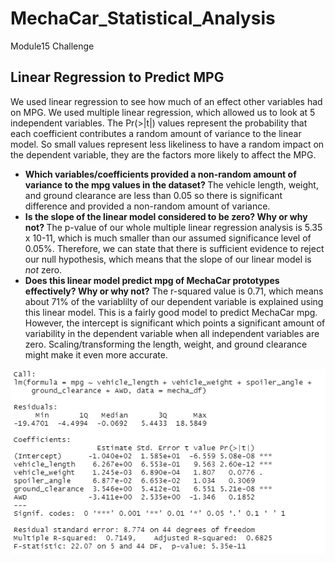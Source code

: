 # MechaCar_Statistical_Analysis
Module15 Challenge
## Linear Regression to Predict MPG
We used linear regression to see how much of an effect other variables had on MPG. We used multiple linear regression, which allowed us to look at 5 independent variables. The Pr(>|t|) values represent the probability that each coefficient contributes a random amount of variance to the linear model. So small values represent less likeliness to have a random impact on the dependent variable, they are the factors more likely to affect the MPG.
- <b> Which variables/coefficients provided a non-random amount of variance to the mpg values in the dataset? </b>
  The vehicle length, weight, and ground clearance are less than 0.05 so there is significant difference and provided a non-random amount of variance.
- <b> Is the slope of the linear model considered to be zero? Why or why not? </b> The p-value of our whole multiple linear regression analysis is 5.35 x 10-11, which is much smaller than our assumed significance level of 0.05%. Therefore, we can state that there is sufficient evidence to reject our null hypothesis, which means that the slope of our linear model is <i>not</i> zero.
- <b> Does this linear model predict mpg of MechaCar prototypes effectively? Why or why not?</b>
The r-squared value is 0.71, which means about 71% of the variablilty of our dependent variable is explained using this linear model. This is a fairly good model to predict MechaCar mpg. However, the intercept is significant which points a significant amount of variability in the dependent variable when all independent variables are zero. Scaling/transforming the length, weight, and ground clearance might make it even more accurate.

![Deliverable1Image.png](https://raw.githubusercontent.com/LaurenDebes/MechaCar_Statistical_Analysis/main/Deliverable1Image.png)
